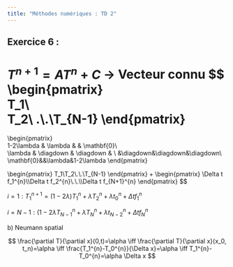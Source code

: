 ```yaml
---
title: "Méthodes numériques : TD 2"
---
```


## Exercice 6 :
$T^{n+1} = AT^{n}+C$ -> Vecteur connu
$$
\begin{pmatrix}  
T_1\\  
T_2\\
.\\.\\T_{N-1}
\end{pmatrix}
=
\begin{pmatrix}  
1-2\lambda & \lambda & & \mathbf{0}\\  
\lambda & \diagdown & \diagdown & \\
&\diagdown&\diagdown&\diagdown\\
\mathbf{0}&&\lambda&1-2\lambda
\end{pmatrix}

\begin{pmatrix}
T_1\\T_2\\.\\.\\T_{N-1}
\end{pmatrix}
+
\begin{pmatrix}
\Delta t f_1^{n}\\\Delta t f_2^{n}\\.\\.\\\Delta t f_{N+1}^{n}
\end{pmatrix}
$$

$i=1 : T_1^{n+1}=(1-2\lambda)T_1^{n}+\lambda T_2^{n}+\lambda t_0^{n}+\Delta  t f_1^{n}$

$i=N-1:(1-2\lambda T_{N-1}^{n} +\lambda T_N^{n}+\lambda t_{N-2}^{n}+\Delta tf_N^{n}$

b) Neumann spatial

$$
\frac{\partial T}{\partial x}(0,t)=\alpha \iff \frac{\partial T}{\partial x}(x_0, t_n)=\alpha \iff \frac{T_1^{n}-T_0^{n}}{\Delta x}=\alpha \iff T_1^{n}-T_0^{n}=\alpha \Delta x
$$

